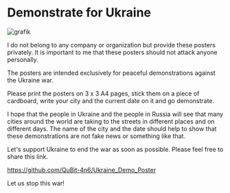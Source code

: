 # Demonstrate for Ukraine

![grafik](https://user-images.githubusercontent.com/58906368/155959536-97d8de47-6bf9-4f97-9aaa-095a0cefc002.png)


I do not belong to any company or organization but provide these posters privately. It is important to me that these posters should not attack anyone personally.

The posters are intended exclusively for peaceful demonstrations against the Ukraine war.

Please print the posters on 3 x 3 A4 pages, stick them on a piece of cardboard, write your city and the current date on it and go demonstrate.

I hope that the people in Ukraine and the people in Russia will see that many cities around the world are taking to the streets in different places and on different days. The name of the city and the date should help to show that these demonstrations are not fake news or something like that.

Let's support Ukraine to end the war as soon as possible.
Please feel free to share this link.

https://github.com/QuBit-4n6/Ukraine_Demo_Poster

Let us stop this war!
